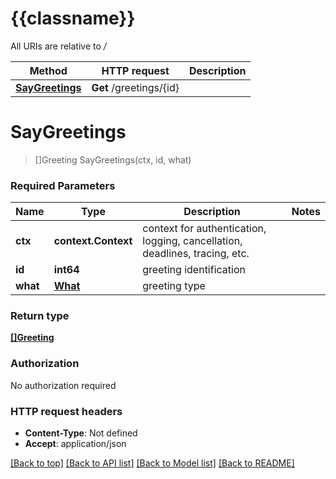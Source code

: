 # {{classname}}

All URIs are relative to */*

Method | HTTP request | Description
------------- | ------------- | -------------
[**SayGreetings**](DefaultApi.md#SayGreetings) | **Get** /greetings/{id} |

# **SayGreetings**

> []Greeting SayGreetings(ctx, id, what)

### Required Parameters

Name | Type | Description  | Notes
------------- | ------------- | ------------- | -------------
**ctx** | **context.Context** | context for authentication, logging, cancellation, deadlines, tracing, etc.
**id** | **int64**| greeting identification |
**what** | [**What**](.md)| greeting type |

### Return type

[**[]Greeting**](Greeting.md)

### Authorization

No authorization required

### HTTP request headers

- **Content-Type**: Not defined
- **Accept**: application/json

[[Back to top]](#) [[Back to API list]](../README.md#documentation-for-api-endpoints) [[Back to Model list]](../README.md#documentation-for-models) [[Back to README]](../README.md)

